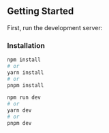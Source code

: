 ## Getting Started

First, run the development server:

### Installation

```bash
npm install
# or
yarn install
# or
pnpm install
```

```bash
npm run dev
# or
yarn dev
# or
pnpm dev
```
